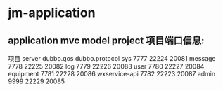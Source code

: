 # jm-application
application mvc model project
项目端口信息:
---------------------------------------------
项目				server			dubbo.qos			dubbo.protocol
sys				7777			22224				20081
message			7778			22225				20082
log				7779			22226				20083
user			7780			22227				20084
equipment		7781			22228				20086
wxservice-api	7782			22223				20087
admin			9999			22229				20085
